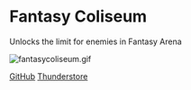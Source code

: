 # Fantasy Coliseum

Unlocks the limit for enemies in Fantasy Arena

![fantasycoliseum.gif](../assets/fantasycoliseum.gif)

[GitHub](https://github.com/WeatherElectric/FantasyColiseum)
[Thunderstore](https://bonelab.thunderstore.io/package/SoulWithMae/FantasyColiseum/)
